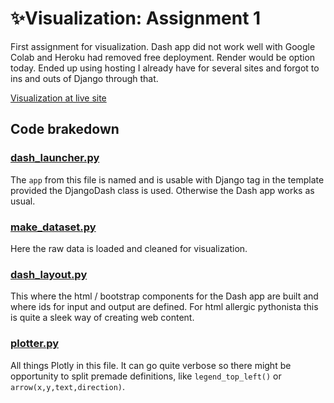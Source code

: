 # ✨Visualization: Assignment 1

First assignment for visualization. Dash app did not work well with Google Colab and Heroku had removed free deployment. Render would be option today. Ended up using hosting I already have for several sites and forgot to ins and outs of Django through that.

[Visualization at live site](https://miika.virpio.fi/dash-apps/bda-va-1)

## Code brakedown

### [dash_launcher.py](dash_launcher.py)

The `app` from this file is named and is usable with Django tag in the template provided the DjangoDash class is used. Otherwise the Dash app works as usual.

### [make_dataset.py](make_dataset.py)

Here the raw data is loaded and cleaned for visualization.

### [dash_layout.py](dash_layout.py)

This where the html / bootstrap components for the Dash app are built and where ids for input and output are defined. For html allergic pythonista this is quite a sleek way of creating web content.

### [plotter.py](plotter.py)

All things Plotly in this file. It can go quite verbose so there might be opportunity to split premade definitions, like `legend_top_left()` or `arrow(x,y,text,direction)`.

